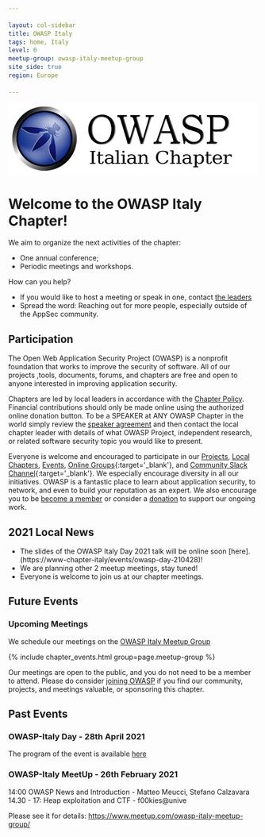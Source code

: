```yaml
---

layout: col-sidebar
title: OWASP Italy
tags: home, Italy
level: 0
meetup-group: owasp-italy-meetup-group
site_side: true
region: Europe

---
```


<a href="https://owasp.org/www-chapter-italy/"><img src="assets/images/OWASP-Italy.PNG" alt="OWASP-Italy"/></a>

# Welcome to the OWASP Italy Chapter!

We aim to organize the next activities of the chapter:
* One annual conference;
* Periodic meetings and workshops. 

How can you help?
* If you would like to host a meeting or speak in one, contact [the leaders](mailto:owasp-italy@owasp.org)
* Spread the word: Reaching out for more people, especially outside of the AppSec community.

## Participation
The Open Web Application Security Project (OWASP) is a nonprofit foundation that works to improve the security of software. All of our projects ,tools, documents, forums, and chapters are free and open to anyone interested in improving application security. 

Chapters are led by local leaders in accordance with the [Chapter Policy](https://owasp.org/www-policy/). Financial contributions should only be made online using the authorized online donation button. To be a SPEAKER at ANY OWASP Chapter in the world simply review the [speaker agreement](https://owasp.org/www-policy/) and then contact the local chapter leader with details of what OWASP Project, independent research, or related software security topic you would like to present.

Everyone is welcome and encouraged to participate in our [Projects](/projects), [Local Chapters](/chapters), [Events](/events), [Online Groups](https://groups.google.com/a/owasp.com/){:target='_blank'}, and [Community Slack Channel](https://owasp.slack.com/){:target='_blank'}. We especially encourage diversity in all our initiatives. OWASP is a fantastic place to learn about application security, to network, and even to build your reputation as an expert. We also encourage you to be [become a member](/membership) or consider a [donation](/donate) to support our ongoing work.

## 2021 Local News
- The slides of the OWASP Italy Day 2021 talk will be online soon [here].(https://www-chapter-italy/events/owasp-day-210428)!
- We are planning other 2 meetup meetings, stay tuned!
- Everyone is welcome to join us at our chapter meetings.

## Future Events

### Upcoming Meetings

We schedule our meetings on the [OWASP Italy Meetup Group](https://www.meetup.com/owasp-italy-meetup-group/)

{% include chapter_events.html group=page.meetup-group %}

Our meetings are open to the public, and you do not need to be a member to attend. Please do consider [joining OWASP](https://owasp.org/membership/) if you find our community, projects, and meetings valuable, or sponsoring this chapter.

## Past Events

### OWASP-Italy Day - 28th April 2021
The program of the event is available [here](https://owasp.org/www-chapter-italy/events/owasp-day-210428)

### OWASP-Italy MeetUp - 26th February 2021
14:00 OWASP News and Introduction - Matteo Meucci, Stefano Calzavara
14.30 - 17: Heap exploitation and CTF - f00kies@unive

Please see it for details:
https://www.meetup.com/owasp-italy-meetup-group/


